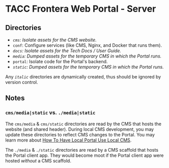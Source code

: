 # TACC Frontera Web Portal - Server

## Directories

- _`cms`: Isolate assets for the CMS website._
- `conf`: Configure services (like CMS, Nginx, and Docker that runs them).
- _`docs`: Isolate assets for the Tech Docs / User Guide._
- _`media`: Dumped assets for the temporary CMS in which the Portal runs._
- `portal`: Isolate code for the Portal's backend.
- _`static`: Dumped assets for the temporary CMS in which the Portal runs._

Any _`italic`_ directories are dynamically created, thus should be ignored by version control.

## Notes

### `cms/media|static` vs. `./media|static`

The `cms/media` & `cms/static` directories are read by the CMS that hosts the website (and shared header). During local CMS development, you may update these directories to reflect CMS changes to the Portal. You may learn more about [How To Have Local Portal Use Local CMS](https://confluence.tacc.utexas.edu/x/OoC2C).

The `./media` & `./static` directories are read by a CMS scaffold that hosts the Portal client app. They would become moot if the Portal client app were hosted _without_ a CMS scaffold.
